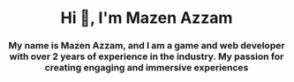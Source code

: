 


<h1 align="center">Hi 👋, I'm Mazen Azzam</h1>
<h3 align="center">My name is Mazen Azzam, and I am a game and web developer with over 2 years of experience in the industry. My passion for creating engaging and immersive experiences</h3>



